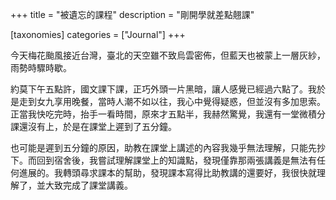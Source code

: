 +++
title = "被遺忘的課程"
description = "剛開學就差點翹課"

[taxonomies]
categories = ["Journal"]
+++

今天梅花颱風接近台灣，臺北的天空雖不致烏雲密佈，但藍天也被蒙上一層灰紗，雨勢時驟時歇。

約莫下午五點許，國文課下課，正巧外頭一片黑暗，讓人感覺已經過六點了。我於是走到女九享用晚餐，當時人潮不如以往，我心中覺得疑惑，但並沒有多加思索。正當我快吃完時，抬手一看時間，原來才五點半，我赫然驚覺，我還有一堂微積分課還沒有上，於是在課堂上遲到了五分鐘。

也可能是遲到五分鐘的原因，助教在課堂上講述的內容我幾乎無法理解，只能先抄下。而回到宿舍後，我嘗試理解課堂上的知識點，發現僅靠那兩張講義是無法有任何進展的。我轉頭尋求課本的幫助，發現課本寫得比助教講的還要好，我很快就理解了，並大致完成了課堂講義。